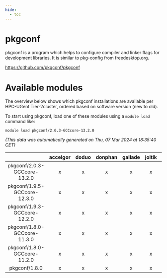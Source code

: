 ```yaml
---
hide:
  - toc
---
```


pkgconf
=======


pkgconf is a program which helps to configure compiler and linker flags for development libraries. It is similar to pkg-config from freedesktop.org.

https://github.com/pkgconf/pkgconf
# Available modules


The overview below shows which pkgconf installations are available per HPC-UGent Tier-2cluster, ordered based on software version (new to old).

To start using pkgconf, load one of these modules using a `module load` command like:

```shell
module load pkgconf/2.0.3-GCCcore-13.2.0
```

*(This data was automatically generated on Thu, 07 Mar 2024 at 18:35:40 CET)*  

| |accelgor|doduo|donphan|gallade|joltik|skitty|
| :---: | :---: | :---: | :---: | :---: | :---: | :---: |
|pkgconf/2.0.3-GCCcore-13.2.0|x|x|x|x|x|x|
|pkgconf/1.9.5-GCCcore-12.3.0|x|x|x|x|x|x|
|pkgconf/1.9.3-GCCcore-12.2.0|x|x|x|x|x|x|
|pkgconf/1.8.0-GCCcore-11.3.0|x|x|x|x|x|x|
|pkgconf/1.8.0-GCCcore-11.2.0|x|x|x|x|x|x|
|pkgconf/1.8.0|x|x|x|x|x|x|
